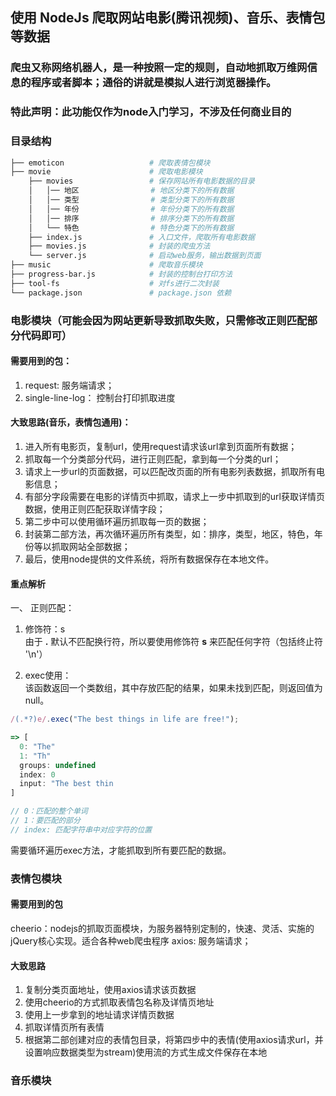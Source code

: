 ## 使用 NodeJs 爬取网站电影(腾讯视频)、音乐、表情包等数据

### 爬虫又称网络机器人，是一种按照一定的规则，自动地抓取万维网信息的程序或者脚本；通俗的讲就是模拟人进行浏览器操作。

### 特此声明：此功能仅作为node入门学习，不涉及任何商业目的

### 目录结构
```bash
├── emoticon                   # 爬取表情包模块
├── movie                      # 爬取电影模块
    ├── movies                 # 保存网站所有电影数据的目录
    │   │── 地区                # 地区分类下的所有数据
    │   │── 类型                # 类型分类下的所有数据
    │   │── 年份                # 年份分类下的所有数据
    │   │── 排序                # 排序分类下的所有数据
    │   └── 特色                # 特色分类下的所有数据
    ├── index.js               # 入口文件，爬取所有电影数据
    ├── movies.js              # 封装的爬虫方法
    └── server.js              # 启动web服务，输出数据到页面
├── music                      # 爬取音乐模块
├── progress-bar.js            # 封装的控制台打印方法
├── tool-fs                    # 对fs进行二次封装
└── package.json               # package.json 依赖
```


### 电影模块（可能会因为网站更新导致抓取失败，只需修改正则匹配部分代码即可）

#### 需要用到的包：
1. request: 服务端请求；
2. single-line-log： 控制台打印抓取进度


#### 大致思路(音乐，表情包通用)：
1. 进入所有电影页，复制url，使用request请求该url拿到页面所有数据；
2. 抓取每一个分类部分代码，进行正则匹配，拿到每一个分类的url；
3. 请求上一步url的页面数据，可以匹配改页面的所有电影列表数据，抓取所有电影信息；
4. 有部分字段需要在电影的详情页中抓取，请求上一步中抓取到的url获取详情页数据，使用正则匹配获取详情字段；
5. 第二步中可以使用循环遍历抓取每一页的数据；
6. 封装第二部方法，再次循环遍历所有类型，如：排序，类型，地区，特色，年份等以抓取网站全部数据；
7. 最后，使用node提供的文件系统，将所有数据保存在本地文件。

#### 重点解析
一、 正则匹配：
1. 修饰符：s   
由于 **.** 默认不匹配换行符，所以要使用修饰符 **s** 来匹配任何字符（包括终止符 '\n'）

2. exec使用：  
该函数返回一个类数组，其中存放匹配的结果，如果未找到匹配，则返回值为 null。

``` js
/(.*?)e/.exec("The best things in life are free!");

=> [
  0: "The"
  1: "Th"
  groups: undefined
  index: 0
  input: "The best thin
]

// 0：匹配的整个单词
// 1：要匹配的部分
// index: 匹配字符串中对应字符的位置

```
需要循环遍历exec方法，才能抓取到所有要匹配的数据。


### 表情包模块

#### 需要用到的包
cheerio：nodejs的抓取页面模块，为服务器特别定制的，快速、灵活、实施的jQuery核心实现。适合各种web爬虫程序
axios: 服务端请求；

#### 大致思路
1. 复制分类页面地址，使用axios请求该页数据
2. 使用cheerio的方式抓取表情包名称及详情页地址
3. 使用上一步拿到的地址请求详情页数据
4. 抓取详情页所有表情
5. 根据第二部创建对应的表情包目录，将第四步中的表情(使用axios请求url，并设置响应数据类型为stream)使用流的方式生成文件保存在本地

### 音乐模块